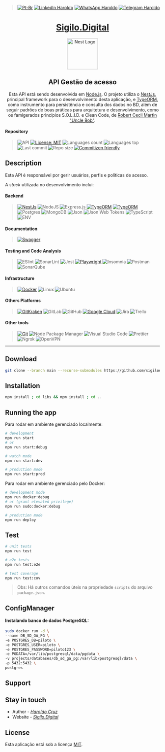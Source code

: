 
>[![Pt-Br](https://img.shields.io/badge/PT-BR-blue.svg?style=flat-square&color=D7BF1E&logoColor=fff&labelColor=25A366)](https://linkedin.com/in/haroldocruzdr)
[![LinkedIn Haroldo](https://img.shields.io/badge/Developed%20by%20:-Haroldo%20Cruz-blue.svg?style=flat-square&logo=Linkedin&color=0077B5&logoColor=fff)](https://linkedin.com/in/haroldocruzdr)
[![WhatsApp Haroldo](https://img.shields.io/badge/-+55%2063%20984%20589%20691-blue.svg?style=flat-square&logo=WhatsApp&color=25D366&logoColor=fff)](http://wa.me/5563984589691)
[![Telegram Haroldo](https://img.shields.io/badge/-+55%2063%20984%20589%20691-2CA5E0?style=flat-square&logo=telegram&logoColor=white)](http://t.me/haroldocruzdr)

<h1 align="center">
<a href="http://sigilo.digital" target="_blank">Sigilo.Digital</a>
</h1>

<p align="center">
  <img src="https://nestjs.com/img/logo-small.svg" width="100" alt="Nest Logo" />
</p>

[circleci-image]: https://img.shields.io/circleci/build/github/nestjs/nest/master?token=abc123def456
[circleci-url]: https://circleci.com/gh/nestjs/nest

<h2 align="center">API Gestão de acesso</h2>
<p align="center">
Esta API está sendo desenvolvida em <a href="http://nodejs.org" target="_blank">Node.js</a>. O projeto utiliza o <a href="https://github.com/nestjs/nest" target="_blank">NestJs</a>, principal framework para o desenvolvimento desta aplicação, e <a href="https://github.com/nestjs/nest" target="_blank">TypeORM</a>, como instrumento para persistência e consulta dos dados no BD, além de seguir padrões de boas práticas para arquitetura e desenvolvimento, como os famigerados princípios S.O.L.I.D. e Clean Code, de <a href="http://cleancoder.com" target="_blank">Robert Cecil Martin "Uncle Bob"</a>.
</p>

<!-- ![GitHub license](https://img.shields.io/github/license/sigilodigital/qg-gestao-acesso-api?style=flat-square) -->

#### Repository
>&#32;
![API](https://img.shields.io/badge/-API-blue.svg?style=flat-square&color=333)
[![License: MIT](https://img.shields.io/badge/License-MIT-yellow.svg?style=flat-square)](https://opensource.org/licenses/MIT)
![Languages count](https://img.shields.io/github/languages/count/sigilodigital/qg-gestao-acesso-api?style=flat-square)
![Languages top](https://img.shields.io/github/languages/top/sigilodigital/qg-gestao-acesso-api?style=flat-square)
![Last commit](https://img.shields.io/github/last-commit/sigilodigital/qg-gestao-acesso-api?style=flat-square)
![Repo size](https://img.shields.io/github/repo-size/sigilodigital/qg-gestao-acesso-api?style=flat-square)
[![Commitizen friendly](https://img.shields.io/badge/commitizen-friendly-brightgreen.svg?style=flat-square)](http://commitizen.github.io/cz-cli/)

## Description

Esta API é responsável por gerir usuários, perfis e políticas de acesso.

A *stack* utilizada no desenvolvimento inclui:
<!--
![WEB](https://img.shields.io/badge/-WEB-blue.svg?style=flat-square&color=333)
![GitHub license](https://img.shields.io/github/license/haroldocruz/cee-sistema-web?style=flat-square)
![Git](https://img.shields.io/badge/git-%23F05033.svg?style=flat-square&logo=git&logoColor=white)
![Languages count](https://img.shields.io/github/languages/count/haroldocruz/cee-sistema-web?style=flat-square)
![Languages top](https://img.shields.io/github/languages/top/haroldocruz/cee-sistema-web?style=flat-square)
![Last commit](https://img.shields.io/github/last-commit/haroldocruz/cee-sistema-web?style=flat-square)
![Repo size](https://img.shields.io/github/repo-size/haroldocruz/cee-sistema-web?style=flat-square)
[![Commitizen friendly](https://img.shields.io/badge/commitizen-friendly-brightgreen.svg?style=flat-square)](http://commitizen.github.io/cz-cli/)
![HTML5](https://img.shields.io/badge/-HTML5-blue.svg?style=flat-square&logo=HTML5&color=E34F26&logoColor=fff)
![CSS3](https://img.shields.io/badge/-CSS3-blue.svg?style=flat-square&logo=CSS3&color=2195F1&logoColor=fff)
![JavaScript](https://img.shields.io/badge/-JavaScript-blue.svg?style=flat-square&logo=JavaScript&color=F7DF1E&logoColor=fff)
![Bootstrap](https://img.shields.io/badge/-Bootstrap-blue.svg?style=flat-square&logo=Bootstrap&color=563D7C&logoColor=fff)
![Json](https://img.shields.io/badge/-Json-blue.svg?style=flat-square&logo=Json&color=000&logoColor=fff)
![Angular](https://img.shields.io/badge/angular-%23DD0031.svg?style=flat-square&logo=angular&logoColor=white)
![Webpack](https://img.shields.io/badge/-Webpack-blue.svg?style=flat-square&logo=Webpack&color=8DD6F9&logoColor=fff)
![Babel](https://img.shields.io/badge/-Babel-blue.svg?style=flat-square&logo=Babel&color=F9DC3E&logoColor=fff)
![Nginx](https://img.shields.io/badge/nginx-%23009639.svg?style=flat-square&logo=nginx&logoColor=white)
-->

#### Backend
>&#32;
[![NestJs](https://img.shields.io/badge/-NestJs-ea2845?style=for-the-badge&logo=nestjs&logoColor=white)](https://nestjs.com/)
![NodeJS](https://img.shields.io/badge/-NodeJS-blue.svg?style=flat-square&logo=Node.JS&color=8CC03D&logoColor=fff)
![Express.js](https://img.shields.io/badge/express.js-%23404d59.svg?style=flat-square&logo=express&logoColor=%2361DAFB)
[![TypeORM](https://avatars.githubusercontent.com/u/20165699?s=28&v=4)](https://typeorm.io/)
[![TypeORM](https://img.shields.io/badge/-TypeORM-blue.svg?style=for-the-badge&color=E83524)](https://typeorm.io/)
![Postgres](https://img.shields.io/badge/postgres-%23316192.svg?style=flat-square&logo=postgresql&logoColor=white)
![MongoDB](https://img.shields.io/badge/-MongoDB-blue.svg?style=flat-square&logo=MongoDB&color=579335&logoColor=fff)
![Json](https://img.shields.io/badge/-Json-blue.svg?style=flat-square&logo=Json&color=000&logoColor=fff)
![Json Web Tokens](https://img.shields.io/badge/-JWT-blue.svg?style=flat-square&logo=Json%20Web%20Tokens&color=000&logoColor=fff)
![TypeScript](https://img.shields.io/badge/-TypeScript-blue.svg?style=flat-square&logo=TypeScript&color=007ACC&logoColor=fff)
![ENV](https://img.shields.io/badge/.ENV-ECD53F.svg?style=flat-square&logo=dotenv&logoColor=black)

#### Documentation
>&#32;
[![Swagger](https://img.shields.io/badge/-Swagger-%23Clojure?style=for-the-badge&logo=swagger&logoColor=white)](https://swagger.io)

#### Testing and Code Analysis
>&#32;
![ESlint](https://img.shields.io/badge/eslint-3A33D1?style=flat-square&logo=eslint&logoColor=white)
![SonarLint](https://img.shields.io/badge/SonarLint-CB2029?style=flat-square&logo=SONARLINT&logoColor=white)
>![Jest](https://img.shields.io/badge/-jest-%23C21325?style=flat-square&logo=jest&logoColor=white)
[![Playwright](https://img.shields.io/badge/Playwright-45ba4b?style=for-the-badge&logo=Playwright&logoColor=white)](https://playwright.dev)
![Insomnia](https://img.shields.io/badge/Insomnia-5849be?style=flat-square&logo=Insomnia&logoColor=white)
![Postman](https://img.shields.io/badge/Postman-FF6C37?style=flat-square&logo=Postman&logoColor=white)
![SonarQube](https://img.shields.io/badge/Sonarqube-5190cf?style=flat-square&logo=sonarqube&logoColor=white)

<!-- ![SonarQube](https://img.shields.io/badge/SonarQube-black?style=flat-square&logo=sonarqube&logoColor=4E9BCD) -->

#### Infrastructure
>&#32;
[![Docker](https://img.shields.io/badge/docker-%230db7ed.svg?style=for-the-badge&logo=docker&logoColor=white)](https://www.docker.com)
![Linux](https://img.shields.io/badge/Linux-FCC624?style=flat-square&logo=linux&logoColor=black)
![Ubuntu](https://img.shields.io/badge/Ubuntu-E95420?style=flat-square&logo=ubuntu&logoColor=white)

#### Others Platforms
>&#32;
[![GitKraken](https://img.shields.io/badge/GitKraken-179287?style=for-the-badge&logo=GitKraken&logoColor=white)](https://www.gitkraken.com)
![GitLab](https://img.shields.io/badge/gitlab-330F63.svg?style=flat-square&logo=gitlab&logoColor=white)
![GitHub](https://img.shields.io/badge/github-%23121011.svg?style=flat-square&logo=github&logoColor=white)
[![Google Cloud](https://img.shields.io/badge/GoogleCloud-%234285F4.svg?style=for-the-badge&logo=google-cloud&logoColor=white)](https://cloud.google.com)
![Jira](https://img.shields.io/badge/jira-%230A0FFF.svg?style=flat-square&logo=jira&logoColor=white)
![Trello](https://img.shields.io/badge/Trello-0052CC?style=flat-square&logo=trello&logoColor=white)

#### Other tools
>&#32;
[![Git](https://img.shields.io/badge/git-%23F05033.svg?style=for-the-badge&logo=git&logoColor=white)](https://git-scm.com)
![Node Package Manager](https://img.shields.io/badge/-NPM-blue.svg?style=flat-square&logo=NPM&color=CB3837&logoColor=fff)
![Visual Studio Code](https://img.shields.io/badge/Visual%20Studio%20Code-0078d7.svg?style=flat-square&logo=visual-studio-code&logoColor=white)
![Prettier](https://img.shields.io/badge/prettier-1A2C34?style=flat-square&logo=prettier&logoColor=F7BA3E)
![Ngrok](https://img.shields.io/badge/ngrok-140648?style=flat-square&logo=Ngrok&logoColor=white)
![OpenVPN](https://img.shields.io/badge/OpenVPN-EA7E20.svg?style=flat-square&logo=OpenVPN&logoColor=white)
---

## Download
```bash
git clone --branch main --recurse-submodules https://github.com/sigilodigital/qg-gestao-acesso-api.git
```

## Installation
```bash
npm install ; cd libs && npm install ; cd ..
```

## Running the app

Para rodar em ambiente gerenciado localmente:
```bash
# development
npm run start
# or
npm run start:debug

# watch mode
npm run start:dev

# production mode
npm run start:prod
```

Para rodar em ambiente gerenciado pelo Docker:
```bash
# development mode
npm run docker:debug
# or (grant elevated privilege)
npm run sudo:docker:debug

# production mode
npm run deploy
```

## Test

```bash
# unit tests
npm run test

# e2e tests
npm run test:e2e

# test coverage
npm run test:cov
```

> Obs: Há outros comandos úteis na propriedade `scripts` do arquivo `package.json`.

## ConfigManager

#### Instalando banco de dados PostgreSQL:
```sh
sudo docker run -d \
--name DB_SD_GA_PG \
-e POSTGRES_DB=piloto \
-e POSTGRES_USER=piloto \
-e POSTGRES_PASSWORD=piloto123 \
-e PGDATA=/var/lib/postgresql/data/pgdata \
-v projects/databases/db_sd_ga_pg:/var/lib/postgresql/data \
-p 5432:5432 \
postgres
```

## Support

## Stay in touch

- Author - *[Haroldo Cruz](https://linkedin.com/in/haroldocruzdr)*
- Website - *[Sigilo.Digital](http://sigilo.digital)*

## License

Esta aplicação está sob a licença [MIT](LICENSE).